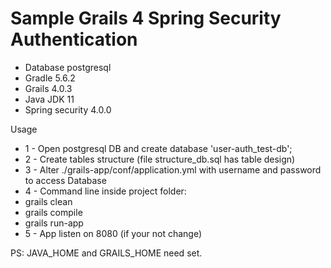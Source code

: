 # Sample Grails 4 Spring Security Authentication 

- Database postgresql
- Gradle 5.6.2 
- Grails 4.0.3
- Java JDK 11
- Spring security 4.0.0

Usage

* 1 - Open postgresql DB and create database 'user-auth_test-db';
* 2 - Create tables structure (file structure_db.sql has table design)
* 3 - Alter ./grails-app/conf/application.yml with username and password to access Database
* 4 - Command line inside project folder:
* grails clean
* grails compile
* grails run-app
* 5 - App listen on 8080 (if your not change)      


PS: JAVA_HOME and GRAILS_HOME need set.
